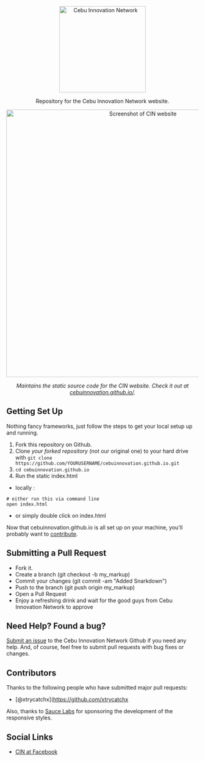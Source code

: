 <p align="center">
  <img src="https://raw.githubusercontent.com/cebuinnovation/cebuinnovation.github.io/master/images/cin.png" alt="Cebu Innovation Network" width="226">
  <br>
</p>

<p align="center">Repository for the Cebu Innovation Network website.</p>

<p align="center"><img src="https://raw.githubusercontent.com/cebuinnovation/cebuinnovation.github.io/master/images/screenshot.png" width=700 alt="Screenshot of CIN website"></p>

<p align="center"><em>Maintains the static source code for the CIN website. Check it out at <a href="https://cebuinnovation.github.io/">cebuinnovation.github.io/</a>.</em></p>


Getting Set Up
--------------------

Nothing fancy frameworks, just follow the steps to get your local setup up and running.

1. Fork this repository on Github.
2. Clone *your forked repository* (not our original one) to your hard drive with `git clone https://github.com/YOURUSERNAME/cebuinnovation.github.io.git`
3. `cd cebuinnovation.github.io`
4. Run the static index.html 
* locally :

```shell
# either run this via command line
open index.html
```
* or simply double click on index.html

Now that cebuinnovation.github.io is all set up on your machine, you'll probably want to [contribute](https://github.com/lord/slate/wiki/Markdown-Syntax).

Submitting a Pull Request
--------------------

* Fork it.
* Create a branch (git checkout -b my_markup)
* Commit your changes (git commit -am "Added Snarkdown")
* Push to the branch (git push origin my_markup)
* Open a Pull Request
* Enjoy a refreshing drink and wait for the good guys from Cebu Innovation Network to approve

Need Help? Found a bug?
--------------------

[Submit an issue](https://github.com/cebuinnovation/cebuinnovation.github.io/issues) to the Cebu Innovation Network Github if you need any help. And, of course, feel free to submit pull requests with bug fixes or changes.

Contributors
--------------------

Thanks to the following people who have submitted major pull requests:

- [@xtrycatchx](https://github.com/xtrycatchx

Also, thanks to [Sauce Labs](http://saucelabs.com) for sponsoring the development of the responsive styles.

Social Links
--------------------
- [CIN at Facebook](https://www.facebook.com/groups/1853560771636596/)
